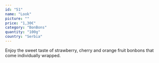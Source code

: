 ```yaml
---
id: "51"
name: "Look"
picture: ""
price: "1,30€"
category: "BonBons"
quantity: "100g"
country: "Serbia"
---
```

Enjoy the sweet taste of strawberry, cherry and orange fruit bonbons that come individually wrapped. 
